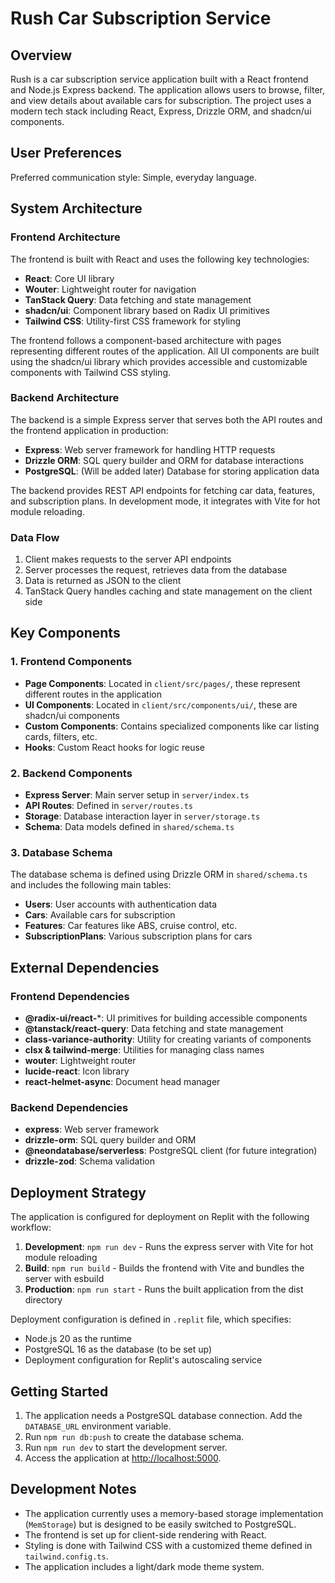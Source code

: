 # Rush Car Subscription Service

## Overview

Rush is a car subscription service application built with a React frontend and Node.js Express backend. The application allows users to browse, filter, and view details about available cars for subscription. The project uses a modern tech stack including React, Express, Drizzle ORM, and shadcn/ui components.

## User Preferences

Preferred communication style: Simple, everyday language.

## System Architecture

### Frontend Architecture

The frontend is built with React and uses the following key technologies:

- **React**: Core UI library
- **Wouter**: Lightweight router for navigation
- **TanStack Query**: Data fetching and state management
- **shadcn/ui**: Component library based on Radix UI primitives
- **Tailwind CSS**: Utility-first CSS framework for styling

The frontend follows a component-based architecture with pages representing different routes of the application. All UI components are built using the shadcn/ui library which provides accessible and customizable components with Tailwind CSS styling.

### Backend Architecture

The backend is a simple Express server that serves both the API routes and the frontend application in production:

- **Express**: Web server framework for handling HTTP requests
- **Drizzle ORM**: SQL query builder and ORM for database interactions
- **PostgreSQL**: (Will be added later) Database for storing application data

The backend provides REST API endpoints for fetching car data, features, and subscription plans. In development mode, it integrates with Vite for hot module reloading.

### Data Flow

1. Client makes requests to the server API endpoints
2. Server processes the request, retrieves data from the database 
3. Data is returned as JSON to the client
4. TanStack Query handles caching and state management on the client side

## Key Components

### 1. Frontend Components

- **Page Components**: Located in `client/src/pages/`, these represent different routes in the application
- **UI Components**: Located in `client/src/components/ui/`, these are shadcn/ui components
- **Custom Components**: Contains specialized components like car listing cards, filters, etc.
- **Hooks**: Custom React hooks for logic reuse

### 2. Backend Components

- **Express Server**: Main server setup in `server/index.ts`
- **API Routes**: Defined in `server/routes.ts`
- **Storage**: Database interaction layer in `server/storage.ts`
- **Schema**: Data models defined in `shared/schema.ts`

### 3. Database Schema

The database schema is defined using Drizzle ORM in `shared/schema.ts` and includes the following main tables:

- **Users**: User accounts with authentication data
- **Cars**: Available cars for subscription
- **Features**: Car features like ABS, cruise control, etc.
- **SubscriptionPlans**: Various subscription plans for cars

## External Dependencies

### Frontend Dependencies

- **@radix-ui/react-***: UI primitives for building accessible components
- **@tanstack/react-query**: Data fetching and state management
- **class-variance-authority**: Utility for creating variants of components
- **clsx & tailwind-merge**: Utilities for managing class names
- **wouter**: Lightweight router
- **lucide-react**: Icon library
- **react-helmet-async**: Document head manager

### Backend Dependencies

- **express**: Web server framework
- **drizzle-orm**: SQL query builder and ORM
- **@neondatabase/serverless**: PostgreSQL client (for future integration)
- **drizzle-zod**: Schema validation

## Deployment Strategy

The application is configured for deployment on Replit with the following workflow:

1. **Development**: `npm run dev` - Runs the express server with Vite for hot module reloading
2. **Build**: `npm run build` - Builds the frontend with Vite and bundles the server with esbuild
3. **Production**: `npm run start` - Runs the built application from the dist directory

Deployment configuration is defined in `.replit` file, which specifies:
- Node.js 20 as the runtime
- PostgreSQL 16 as the database (to be set up)
- Deployment configuration for Replit's autoscaling service

## Getting Started

1. The application needs a PostgreSQL database connection. Add the `DATABASE_URL` environment variable.
2. Run `npm run db:push` to create the database schema.
3. Run `npm run dev` to start the development server.
4. Access the application at [http://localhost:5000](http://localhost:5000).

## Development Notes

- The application currently uses a memory-based storage implementation (`MemStorage`) but is designed to be easily switched to PostgreSQL.
- The frontend is set up for client-side rendering with React.
- Styling is done with Tailwind CSS with a customized theme defined in `tailwind.config.ts`.
- The application includes a light/dark mode theme system.